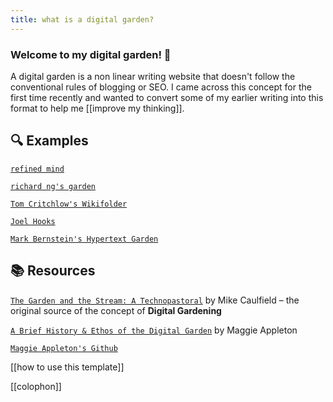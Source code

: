 ```yaml
---
title: what is a digital garden?
---
```


### Welcome to my digital garden! 🌱 

A digital garden is a non linear writing website that doesn't follow the conventional rules of blogging or SEO. I came across this concept for the first time recently and wanted to convert some of my earlier writing into this format to help me [[improve my thinking]].

## 🔍  Examples

[`refined mind`](https://refinedmind.co/)

[`richard ng's garden`](https://richard.ng/garden)

[`Tom Critchlow's Wikifolder`](https://tomcritchlow.com/wiki/)

[`Joel Hooks`](https://joelhooks.com/digital-garden)

[`Mark Bernstein's Hypertext Garden`](http://www.eastgate.com/garden/Enter.html)

## 📚  Resources

[`The Garden and the Stream: A Technopastoral`](https://hapgood.us/2015/10/17/the-garden-and-the-stream-a-technopastoral/) by Mike Caulfield – the original source of the concept of **Digital Gardening**

[`A Brief History & Ethos of the Digital Garden`](https://maggieappleton.com/garden-history) by Maggie Appleton

[`Maggie Appleton's Github`](https://github.com/MaggieAppleton/digital-gardeners)

[[how to use this template]]

[[colophon]]




